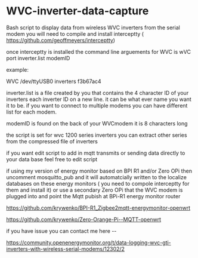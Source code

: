 # WVC-inverter-data-capture
Bash script  to display data from wireless  WVC inverters  from the serial modem
you will need to compile and install interceptty ( https://github.com/geoffmeyers/interceptty)

once interceptty is installed  the  command line  arguements  for WVC is wVC port inverter.list  modemID

example:

WVC /dev/ttyUSB0 inverters f3b67ac4

inverter.list  is a file created by you that contains the 4 character  ID of your inverters  each inverter ID on a new line. it can be what ever name you want it to be. if you want to connect to multiple modems you can have  different list for each modem.


 modemID is found on the back of your WVCmodem  it is 8 characters long 
 
 the script is set for wvc 1200 series inverters     you can extract other series from the compressed file of inverters 
 
if you want edit script to add in mqtt transmits or sending data directly to your data base  feel free to edit script

if using  my version of energy monitor based on BPI R1 and/or Zero OPi  then uncomment  mosquitto_pub and it will automatcially written to  the localize  databases on these energy monitors ( you need to compole interceptty for them and install it) or use a secondary Zero OPi  that the  WVC modem is plugged into and  point the Mqtt pubish at BPi-R1 energy monitor  router 

https://github.com/krywenko/BPI-R1_Zigbee2mqtt-energymonitor-openwrt

https://github.com/krywenko/Zero-Orange-Pi--MQTT-openwrt


if you have issue  you can contact me here -- 

https://community.openenergymonitor.org/t/data-logging-wvc-gti-inverters-with-wireless-serial-modems/12302/2
